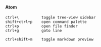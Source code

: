 #### Atom

    ctrl+\          toggle tree-view sidebar
    shift+ctrl+p    open command palette
    ctrl+p          open file finder
    ctrl+g          goto line

    ctrl+shift+m    toggle markdown preview
